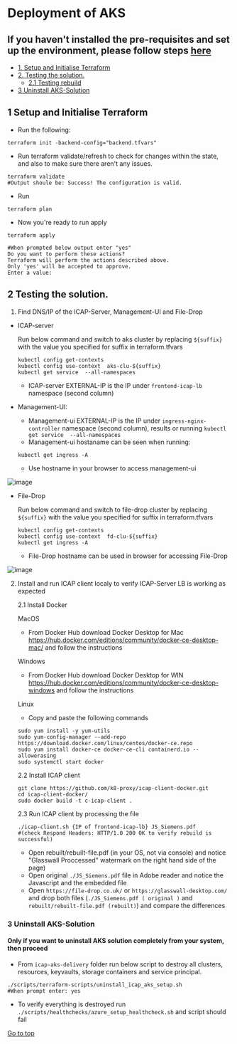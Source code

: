 #  Deployment of AKS
## If you haven't installed the pre-requisites and set up the environment, please follow steps [here](https://github.com/k8-proxy/icap-aks-delivery/blob/main/Doc-Install%26Usage.md)
- [1. Setup and Initialise Terraform](#2-setup-and-initialise-terraform)
- [2. Testing the solution.](#3-testing-the-solution)
  * [2.1 Testing rebuild](#31-testing-rebuild)
- [3 Uninstall AKS-Solution](#4-uninstall-aks-solution)

    
## 1 Setup and Initialise Terraform

- Run the following:
```
terraform init -backend-config="backend.tfvars" 

```
- Run terraform validate/refresh to check for changes within the state, and also to make sure there aren't any issues.
```
terraform validate
#Output shoule be: Success! The configuration is valid.
```
- Run
```
terraform plan
```

- Now you're ready to run apply
``` 
terraform apply 

#When prompted below output enter "yes"
Do you want to perform these actions?
Terraform will perform the actions described above.
Only 'yes' will be accepted to approve.
Enter a value: 
```

## 2 Testing the solution.

1. Find DNS/IP of the ICAP-Server, Management-UI and File-Drop

- ICAP-server

    Run below command and switch to aks cluster by replacing `${suffix}` with the value you specified for suffix in terraform.tfvars
    ```
    kubectl config get-contexts  
    kubectl config use-context  aks-clu-${suffix}
    kubectl get service  --all-namespaces
  
    ```
    - ICAP-server EXTERNAL-IP is the IP under `frontend-icap-lb` namespace (second column)
    
- Management-UI: 
    - Management-ui EXTERNAL-IP is the IP under `ingress-nginx-controller` namespace (second column), results or running `kubectl get service  --all-namespaces`
    - Management-ui hostaname can be seen when running:
     
    ```
    kubectl get ingress -A
    ```
    - Use hostname in your browser to access management-ui

![image](https://user-images.githubusercontent.com/70108899/109070073-55e27600-76f2-11eb-84ad-f6b2379b781f.png)
  
  
- File-Drop

     Run below command and switch to file-drop cluster by replacing `${suffix}` with the value you specified for suffix in terraform.tfvars
  ```
  kubectl config get-contexts
  kubectl config use-context  fd-clu-${suffix}
  kubectl get ingress -A
  ```
  
    - File-Drop hostname can be used in browser for accessing File-Drop

![image](https://user-images.githubusercontent.com/70108899/109070170-73afdb00-76f2-11eb-8427-eed0084d33d5.png)
    
    
2. Install and run ICAP client localy to verify ICAP-Server LB is working as expected

   2.1 Install Docker
   
   MacOS
   - From Docker Hub download Docker Desktop for Mac https://hub.docker.com/editions/community/docker-ce-desktop-mac/ and follow the instructions
   
   Windows
   - From Docker Hub download Docker Desktop for WIN https://hub.docker.com/editions/community/docker-ce-desktop-windows and follow the instructions
   
   Linux
   - Copy and paste the following commands
   ```
   sudo yum install -y yum-utils
   sudo yum-config-manager --add-repo https://download.docker.com/linux/centos/docker-ce.repo
   sudo yum install docker-ce docker-ce-cli containerd.io --allowerasing
   sudo systemctl start docker
   ```

   2.2 Install ICAP client 
   ```
   git clone https://github.com/k8-proxy/icap-client-docker.git
   cd icap-client-docker/
   sudo docker build -t c-icap-client .
   ```
   
   2.3 Run ICAP client by processing the file
   
   ```
   ./icap-client.sh {IP of frontend-icap-lb} JS_Siemens.pdf
   #(check Respond Headers: HTTP/1.0 200 OK to verify rebuild is successful)
   ```
   
   - Open rebuilt/rebuilt-file.pdf (in your OS, not via console) and notice "Glasswall Proccessed" watermark on the right hand side of the page)
   - Open original `./JS_Siemens.pdf` file in Adobe reader and notice the Javascript and the embedded file 
   - Open `https://file-drop.co.uk/` or `https://glasswall-desktop.com/` and drop both files (`./JS_Siemens.pdf ( original )` and `rebuilt/rebuilt-file.pdf (rebuilt)`) and compare the differences


### 3 Uninstall AKS-Solution

#### **Only if you want to uninstall AKS solution completely from your system, then proceed**

- From `icap-aks-delivery` folder run below script to destroy all clusters, resources, keyvaults, storage containers and service principal.

```
./scripts/terraform-scripts/uninstall_icap_aks_setup.sh
#When prompt enter: yes
```

- To verify everything is destroyed run `./scripts/healthchecks/azure_setup_healthcheck.sh` and script should fail

[Go to top](#Deployment-of-AKS)
